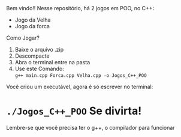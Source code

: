 
<!DOCTYPE html>
<html lang="en">
<head>
    <meta charset="UTF-8">
    <meta http-equiv="X-UA-Compatible" content="IE=edge">
    <meta name="viewport" content="width=device-width, initial-scale=1.0">
</head>
<body>
    Bem vindo!! 
Nesse repositório, há 2 jogos em POO, no C++: <br>
<ul>
<li>Jogo da Velha</li>
<li> Jogo da forca </li>
</ul>
Como Jogar? 

<ol>
    <li>Baixe o arquivo .zip</li>
    <li>Descompacte</li>
    <li>Abra o terminal entre na pasta </li>
    <li>Use este Comando:
        <br>
  <code>g++ main.cpp Forca.cpp Velha.cpp -o Jogos_C++_POO</code>
    </li>

</ol>
Você criou um executável, agora é só escrever no terminal:


<code>./Jogos_C++_POO</code>
Se divirta!
=============================
Lembre-se que você precisa ter o g++, o compilador para funcionar
</body>
</html>
